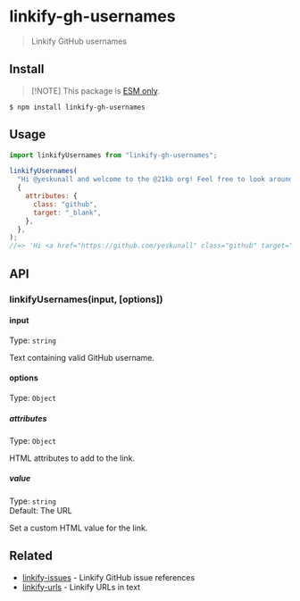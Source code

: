 # linkify-gh-usernames

> Linkify GitHub usernames

## Install

> [!NOTE] This package is
> [ESM only](https://gist.github.com/sindresorhus/a39789f98801d908bbc7ff3ecc99d99c).

```
$ npm install linkify-gh-usernames
```

## Usage

```js
import linkifyUsernames from "linkify-gh-usernames";

linkifyUsernames(
  "Hi @yeskunall and welcome to the @21kb org! Feel free to look around!",
  {
    attributes: {
      class: "github",
      target: "_blank",
    },
  },
);
//=> 'Hi <a href="https://github.com/yeskunall" class="github" target="_blank">@yeskunall</a> and welcome to the <a href="https://github.com/21kb" class="github" target="_blank">@21kb</a> org! Feel free to look around!
```

## API

### linkifyUsernames(input, [options])

#### input

Type: `string`

Text containing valid GitHub username.

#### options

Type: `Object`

##### attributes

Type: `Object`

HTML attributes to add to the link.

##### value

Type: `string`<br> Default: The URL

Set a custom HTML value for the link.

## Related

- [linkify-issues](https://github.com/sindresorhus/linkify-issues) - Linkify
  GitHub issue references
- [linkify-urls](https://github.com/sindresorhus/linkify-urls) - Linkify URLs in
  text
